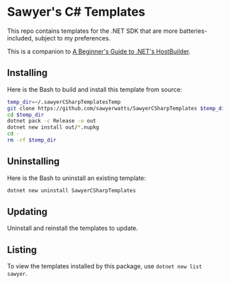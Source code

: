 # Sawyer's C# Templates

This repo contains templates for the .NET SDK that are more batteries-included,
subject to my preferences.

This is a companion to
[A Beginner's Guide to .NET's HostBuilder](https://medium.com/@sawyer.watts/a-beginners-guide-to-net-s-hostbuilder-part-0-78882aab60f8).

## Installing

Here is the Bash to build and install this template from source:

```sh
temp_dir=~/.sawyerCSharpTemplatesTemp
git clone https://github.com/sawyerwatts/SawyerCSharpTemplates $temp_dir
cd $temp_dir
dotnet pack -c Release -o out
dotnet new install out/*.nupkg
cd -
rm -rf $temp_dir
```

## Uninstalling

Here is the Bash to uninstall an existing template:

```sh
dotnet new uninstall SawyerCSharpTemplates
```

## Updating

Uninstall and reinstall the templates to update.

## Listing

To view the templates installed by this package, use `dotnet new list sawyer`.
